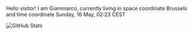 Hello visitor! I am Giammarco, currently living in space coordinate Brussels and time coordinate Sunday, 16 May, 02:23 CEST

![GitHub Stats](https://github-readme-stats.vercel.app/api?username=grcasanova)
